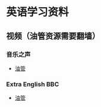 # 英语学习资料
## 视频（油管资源需要翻墙）

### 音乐之声
* [油管](https://www.youtube.com/playlist?list=PLRAXKNcM-ne9MkONkhvgfAfRsYNP51XBq)

### Extra English BBC
* [油管](https://www.youtube.com/playlist?list=PLdYSWqTrWP2jyqWIdjsATbrb11uN_BMrF)

